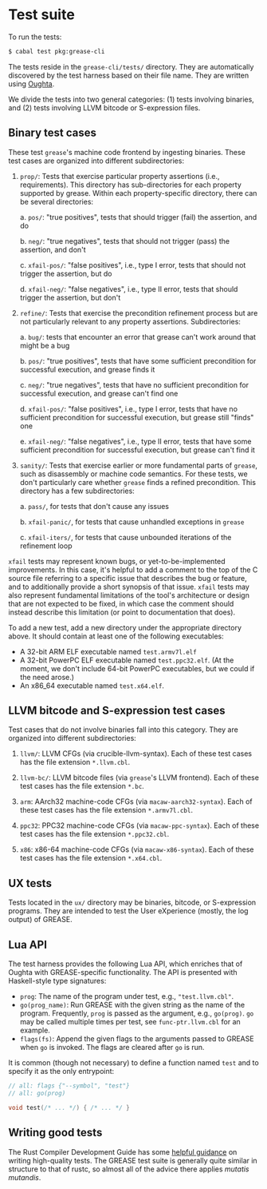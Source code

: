 # Test suite

To run the tests:

```sh
$ cabal test pkg:grease-cli
```

The tests reside in the `grease-cli/tests/` directory. They are automatically
discovered by the test harness based on their file name. They are written using
[Oughta][oughta].

[oughta]: https://github.com/GaloisInc/oughta

We divide the tests into two general categories: (1) tests involving binaries,
and (2) tests involving LLVM bitcode or S-expression files.

## Binary test cases

These test `grease`'s machine code frontend by ingesting binaries. These test
cases are organized into different subdirectories:

1. `prop/`: Tests that exercise particular property assertions (i.e., requirements). This directory has sub-directories for each property supported by grease. Within each property-specific directory, there can be several directories:

    a. `pos/`: "true positives", tests that should trigger (fail) the assertion, and do

    b. `neg/`: "true negatives", tests that should not trigger (pass) the assertion, and don't

    c. `xfail-pos/`: "false positives", i.e., type I error, tests that should not trigger the assertion, but do

    d. `xfail-neg/`: "false negatives", i.e., type II error, tests that should trigger the assertion, but don't

2. `refine/`: Tests that exercise the precondition refinement process but are not particularly relevant to any property assertions. Subdirectories:

    a. `bug/`: tests that encounter an error that grease can't work around that might be a bug

    b. `pos/`: "true positives", tests that have some sufficient precondition for successful execution, and grease finds it

    c. `neg/`: "true negatives", tests that have no sufficient precondition for successful execution, and grease can't find one

    d. `xfail-pos/`: "false positives", i.e., type I error, tests that have no sufficient precondition for successful execution, but grease still "finds" one

    e. `xfail-neg/`: "false negatives", i.e., type II error, tests that have some sufficient precondition for successful execution, but grease can't find it

3. `sanity/`: Tests that exercise earlier or more fundamental parts of `grease`, such as disassembly or machine code semantics. For these tests, we don't particularly care whether `grease` finds a refined precondition. This directory has a few subdirectories:

    a. `pass/`, for tests that don't cause any issues

    b. `xfail-panic/`, for tests that cause unhandled exceptions in `grease`

    c. `xfail-iters/`, for tests that cause unbounded iterations of the refinement loop

`xfail` tests may represent known bugs, or yet-to-be-implemented improvements. In this case, it's helpful to add a comment to the top of the C source file referring to a specific issue that describes the bug or feature, and to additionally provide a short synopsis of that issue. `xfail` tests may also represent fundamental limitations of the tool's architecture or design that are not expected to be fixed, in which case the comment should instead describe this limitation (or point to documentation that does).

To add a new test, add a new directory under the appropriate directory above. It should contain at least one of the following executables:

- A 32-bit ARM ELF executable named `test.armv7l.elf`
- A 32-bit PowerPC ELF executable named `test.ppc32.elf`. (At the moment, we don't include 64-bit PowerPC executables, but we could if the need arose.)
- An x86_64 executable named `test.x64.elf`.

## LLVM bitcode and S-expression test cases

Test cases that do not involve binaries fall into this category. They are
organized into different subdirectories:

1. `llvm/`: LLVM CFGs (via crucible-llvm-syntax). Each of these test cases has
   the file extension `*.llvm.cbl`.

2. `llvm-bc/`: LLVM bitcode files (via `grease`'s LLVM frontend). Each of these
   test cases has the file extension `*.bc`.

3. `arm`: AArch32 machine-code CFGs (via `macaw-aarch32-syntax`). Each of these
   test cases has the file extension `*.armv7l.cbl`.

4. `ppc32`: PPC32 machine-code CFGs (via `macaw-ppc-syntax`). Each of these test
   cases has the file extension `*.ppc32.cbl`.

5. `x86`: x86-64 machine-code CFGs (via `macaw-x86-syntax`). Each of these test
   cases has the file extension `*.x64.cbl`.

## UX tests

Tests located in the `ux/` directory may be binaries, bitcode, or S-expression programs.
They are intended to test the User eXperience (mostly, the log output) of GREASE.

## Lua API

The test harness provides the following Lua API, which enriches that of Oughta
with GREASE-specific functionality. The API is presented with Haskell-style
type signatures:

- `prog`: The name of the program under test, e.g., `"test.llvm.cbl"`.
- `go(prog_name)`: Run GREASE with the given string as the name of the program.
  Frequently, `prog` is passed as the argument, e.g., `go(prog)`. `go` may be
  called multiple times per test, see `func-ptr.llvm.cbl` for an example.
- `flags(fs)`: Append the given flags to the arguments passed to GREASE when
  `go` is invoked. The flags are cleared after `go` is run.

It is common (though not necessary) to define a function named `test` and to
specify it as the only entrypoint:
```c
// all: flags {"--symbol", "test"}
// all: go(prog)

void test(/* ... */) { /* ... */ }
```

## Writing good tests

The Rust Compiler Development Guide has some [helpful guidance] on writing
high-quality tests. The GREASE test suite is generally quite similar in
structure to that of rustc, so almost all of the advice there applies *mutatis
mutandis*.

[helpful guidance]: (https://github.com/rust-lang/rust/blob/3350c1eb3fd8fe1bee1ed4c76944d707bd256876/src/doc/rustc-dev-guide/src/tests/best-practices.md)
